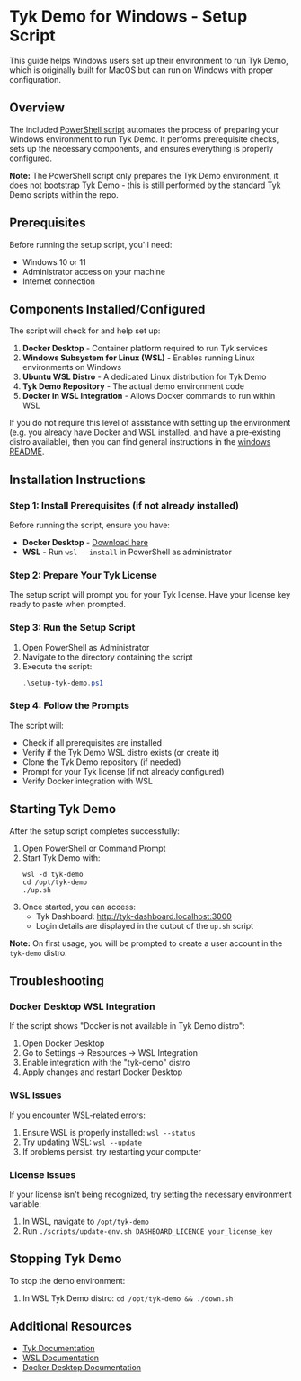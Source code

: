 # Tyk Demo for Windows - Setup Script

This guide helps Windows users set up their environment to run Tyk Demo, which is originally built for MacOS but can run on Windows with proper configuration.

## Overview

The included [PowerShell script](setup-tyk-demo.ps1) automates the process of preparing your Windows environment to run Tyk Demo. It performs prerequisite checks, sets up the necessary components, and ensures everything is properly configured.

**Note:** The PowerShell script only prepares the Tyk Demo environment, it does not bootstrap Tyk Demo - this is still performed by the standard Tyk Demo scripts within the repo.

## Prerequisites

Before running the setup script, you'll need:

- Windows 10 or 11
- Administrator access on your machine
- Internet connection

## Components Installed/Configured

The script will check for and help set up:

1. **Docker Desktop** - Container platform required to run Tyk services
2. **Windows Subsystem for Linux (WSL)** - Enables running Linux environments on Windows
3. **Ubuntu WSL Distro** - A dedicated Linux distribution for Tyk Demo
4. **Tyk Demo Repository** - The actual demo environment code
5. **Docker in WSL Integration** - Allows Docker commands to run within WSL

If you do not require this level of assistance with setting up the environment (e.g. you already have Docker and WSL installed, and have a pre-existing distro available), then you can find general instructions in the [windows README](README.md).

## Installation Instructions

### Step 1: Install Prerequisites (if not already installed)

Before running the script, ensure you have:

- **Docker Desktop** - [Download here](https://www.docker.com/products/docker-desktop/)
- **WSL** - Run `wsl --install` in PowerShell as administrator

### Step 2: Prepare Your Tyk License

The setup script will prompt you for your Tyk license. Have your license key ready to paste when prompted.

### Step 3: Run the Setup Script

1. Open PowerShell as Administrator
2. Navigate to the directory containing the script
3. Execute the script:
   ```powershell
   .\setup-tyk-demo.ps1
   ```

### Step 4: Follow the Prompts

The script will:
- Check if all prerequisites are installed
- Verify if the Tyk Demo WSL distro exists (or create it)
- Clone the Tyk Demo repository (if needed)
- Prompt for your Tyk license (if not already configured)
- Verify Docker integration with WSL

## Starting Tyk Demo

After the setup script completes successfully:

1. Open PowerShell or Command Prompt
2. Start Tyk Demo with:
   ```
   wsl -d tyk-demo
   cd /opt/tyk-demo
   ./up.sh
   ```
3. Once started, you can access:
   - Tyk Dashboard: http://tyk-dashboard.localhost:3000
   - Login details are displayed in the output of the `up.sh` script

**Note:** On first usage, you will be prompted to create a user account in the `tyk-demo` distro.

## Troubleshooting

### Docker Desktop WSL Integration

If the script shows "Docker is not available in Tyk Demo distro":
1. Open Docker Desktop
2. Go to Settings → Resources → WSL Integration
3. Enable integration with the "tyk-demo" distro
4. Apply changes and restart Docker Desktop

### WSL Issues

If you encounter WSL-related errors:
1. Ensure WSL is properly installed: `wsl --status`
2. Try updating WSL: `wsl --update`
3. If problems persist, try restarting your computer

### License Issues

If your license isn't being recognized, try setting the necessary environment variable:
1. In WSL, navigate to `/opt/tyk-demo`
2. Run `./scripts/update-env.sh DASHBOARD_LICENCE your_license_key`

## Stopping Tyk Demo

To stop the demo environment:
1. In WSL Tyk Demo distro: `cd /opt/tyk-demo && ./down.sh`

## Additional Resources

- [Tyk Documentation](https://tyk.io/docs/)
- [WSL Documentation](https://learn.microsoft.com/en-us/windows/wsl/)
- [Docker Desktop Documentation](https://docs.docker.com/desktop/)